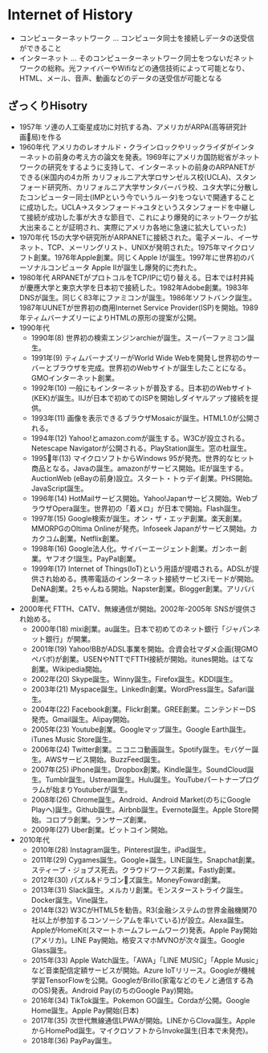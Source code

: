# Internet of History

- コンピューターネットワーク ... コンピュータ同士を接続しデータの送受信ができること
- インターネット ... そのコンピューターネットワーク同士をつないだネットワークの総称。光ファイバーやWifiなどの通信技術によって可能となり、HTML、メール、音声、動画などのデータの送受信が可能となる

## ざっくりHisotry

- 1957年 ソ連の人工衛星成功に対抗する為、アメリカがARPA(高等研究計画局)を作る
- 1960年代 アメリカのレオナルド・クラインロックやリックライダがインターネットの前身の考え方の論文を発表。1969年にアメリカ国防総省がネットワークの研究をするように支持して、インターネットの前身のARPANETができる(米国内の4カ所 カリフォルニア大学ロサンゼルス校(UCLA)、スタンフォード研究所、カリフォルニア大学サンタバーバラ校、ユタ大学に分散したコンピューター同士(IMPという今でいうルータ)をつないで開通することに成功した。UCLA→スタンフォード→ユタというスタンフォードを中継して接続が成功した事が大きな節目で、これにより爆発的にネットワークが拡大出来ることが証明され、実際にアメリカ各地に急速に拡大していった)
- 1970年代 15の大学や研究所がARPANETに接続された。電子メール、イーサネット、TCP、メーリングリスト、UNIXが発明された。1975年マイクロソフト創業。1976年Apple創業。同じくApple Iが誕生。1997年に世界初のパーソナルコンピュータ Apple IIが誕生し爆発的に売れた。
- 1980年代 ARPANETがプロトコルをTCP/IPに切り替える。日本では村井純が慶應大学と東京大学を日本初で接続した。1982年Adobe創業。1983年DNSが誕生。同じく83年にファミコンが誕生。1986年ソフトバンク誕生。1987年UUNETが世界初の商用Internet Service Provider(ISP)を開始。1989年ティムバーナズリーによりHTMLの原形の提案が公開。
- 1990年代
  - 1990年(8) 世界初の検索エンジンarchieが誕生。スーパーファミコン誕生。
  - 1991年(9) ティムバーナズリーがWorld Wide Webを開発し世界初のサーバーとブラウザを完成。世界初のWebサイトが誕生したことになる。GMOインターネット創業。
  - 1992年(10) 一般にもインターネットが普及する。日本初のWebサイト(KEK)が誕生。IIJが日本で初めてのISPを開始しダイヤルアップ接続を提供。
  - 1993年(11) 画像を表示できるブラウザMosaicが誕生。HTML1.0が公開される。
  - 1994年(12) Yahoo!とamazon.comが誕生する。W3Cが設立される。Netescape Navigatorが公開される。PlayStation誕生。窓の杜誕生。
  - 1995年(13) マイクロソフトからWindows 95が発売。世界的なヒット商品となる。Javaの誕生。amazonがサービス開始。IEが誕生する。AuctionWeb (eBayの前身)設立。スタート・トゥデイ創業。PHS開始。JavaScript誕生。
  - 1996年(14) HotMailサービス開始。Yahoo!Japanサービス開始。WebブラウザOpera誕生。世界初の「着メロ」が日本で開始。Flash誕生。
  - 1997年(15) Google検索が誕生。オン・ザ・エッヂ創業。楽天創業。MMORPGのOltima Onlineが発売。Infoseek Japanがサービス開始。カカクコム創業。Netflix創業。
  - 1998年(16) Google法人化。サイバーエージェント創業。ガンホー創業。ヤフオク!誕生。PayPal創業。
  - 1999年(17) Internet of Things(IoT)という用語が提唱される。ADSLが提供され始める。携帯電話のインターネット接続サービスiモードが開始。DeNA創業。2ちゃんねる開始。Napster創業。Blogger創業。アリババ創業。
- 2000年代 FTTH、CATV、無線通信が開始。2002年-2005年 SNSが提供され始める。
  - 2000年(18) mixi創業。au誕生。日本で初めてのネット銀行「ジャパンネット銀行」が開業。
  - 2001年(19) Yahoo!BBがADSL事業を開始。合資会社マダメ企画(現GMOペバボ)が創業。USENやNTTでFTTH接続が開始。itunes開始。はてな創業。Wikipedia開始。
  - 2002年(20) Skype誕生。Winny誕生。Firefox誕生。KDDI誕生。
  - 2003年(21) Myspace誕生。LinkedIn創業。WordPress誕生。Safari誕生。
  - 2004年(22) Facebook創業。Flickr創業。GREE創業。ニンテンドーDS発売。Gmail誕生。Alipay開始。
  - 2005年(23) Youtube創業。Googleマップ誕生。Google Earth誕生。iTunes Music Store誕生。
  - 2006年(24) Twitter創業。ニコニコ動画誕生。Spotify誕生。モバゲー誕生。AWSサービス開始。BuzzFeed誕生。
  - 2007年(25) iPhone誕生。Dropbox創業。Kindle誕生。SoundCloud誕生。Tumblr誕生。Ustream誕生。Hulu誕生。YouTubeパートナープログラムが始まりYoutuberが誕生。
  - 2008年(26) Chrome誕生。Android、Android Market(のちにGoogle Playへ)誕生。Github誕生。Airbnb誕生。Evernote誕生。Apple Store開始。コロプラ創業。ランサーズ創業。
  - 2009年(27) Uber創業。ビットコイン開始。
- 2010年代
  - 2010年(28) Instagram誕生。Pinterest誕生。iPad誕生。
  - 2011年(29) Cygames誕生。Google+誕生。LINE誕生。Snapchat創業。スティーブ・ジョブス死去。クラウドワークス創業。Fastly創業。
  - 2012年(30) パズル&ドラゴンズ誕生。MoneyFoward創業。
  - 2013年(31) Slack誕生。メルカリ創業。モンスターストライク誕生。Docker誕生。Vine誕生。
  - 2014年(32) W3CがHTML5を勧告。R3(金融システムの世界金融機関70社以上が参加するコンソーシアムを率いている)が設立。Alexa誕生。AppleがHomeKit(スマートホームフレームワーク)発表。Apple Pay開始(アメリカ)。LINE Pay開始。格安スマホMVNOが次々誕生。Google Glass誕生。
  - 2015年(33) Apple Watch誕生。「AWA」「LINE MUSIC」「Apple Music」など音楽配信定額サービスが開始。Azure IoTリリース。Googleが機械学習TensorFlowを公開。GoogleがBrillo(家電などのモノと通信する為のOS)発表。Android Pay(のちのGoogle Pay)開始。
  - 2016年(34) TikTok誕生。Pokemon GO誕生。Cordaが公開。Google Home誕生。Apple Pay開始(日本)
  - 2017年(35) 次世代無線通信LPWAが開始。LINEからClova誕生。AppleからHomePod誕生。マイクロソフトからInvoke誕生(日本で未発売)。
  - 2018年(36) PayPay誕生。
